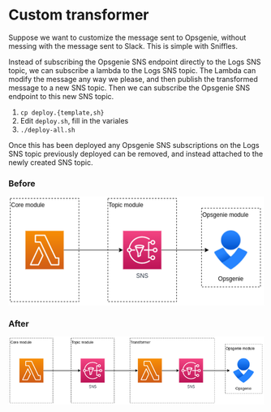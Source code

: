 # Custom transformer

Suppose we want to customize the message sent to Opsgenie, without messing with the message sent to Slack. This is simple with Sniffles.

Instead of subscribing the Opsgenie SNS endpoint directly to the Logs SNS topic, we can subscribe a lambda to the Logs SNS topic. The Lambda can modify the message any way we please, and then publish the transformed message to a new SNS topic. Then we can subscribe the Opsgenie SNS endpoint to this new SNS topic.

1. `cp deploy.{template,sh}`
1. Edit `deploy.sh`, fill in the variales
1. `./deploy-all.sh`

Once this has been deployed any Opsgenie SNS subscriptions on the Logs SNS topic previously deployed can be removed, and instead attached to the newly created SNS topic.

### Before

![before](./img/before.png)

### After

![after](./img/after.png)


